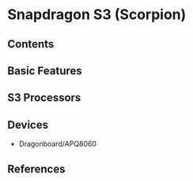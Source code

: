 # Snapdragon S3 (Scorpion)
## Contents
## Basic Features
## S3 Processors
## Devices
* Dragonboard/APQ8060
## References

